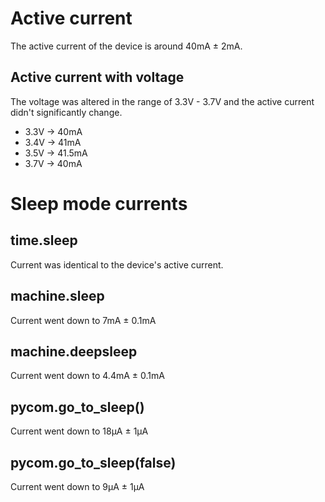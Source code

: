 # Active current

The active current of the device is around 40mA ± 2mA.

## Active current with voltage

The voltage was altered in the range of 3.3V - 3.7V and the active current didn't significantly change.

-   3.3V -> 40mA
-   3.4V -> 41mA
-   3.5V -> 41.5mA
-   3.7V -> 40mA

# Sleep mode currents

## time.sleep

Current was identical to the device's active current.

## machine.sleep

Current went down to 7mA ± 0.1mA

## machine.deepsleep

Current went down to 4.4mA ± 0.1mA

## pycom.go_to_sleep()

Current went down to 18μA ± 1μA

## pycom.go_to_sleep(false)

Current went down to 9μA ± 1μA
